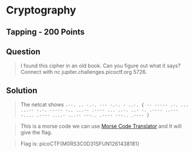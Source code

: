 # Cryptography
## Tapping - 200 Points
## Question
>I found this cipher in an old book. Can you figure out what it says? Connect with nc jupiter.challenges.picoctf.org 5726.

## Solution

> The netcat shows
`.--. .. -.-. --- -.-. - ..-. { -- ----- .-. ... ...-- -.-. ----- -.. ...-- .---- ... ..-. ..- -. .---- ..--- -.... .---- ....- ...-- ---.. .---- ---.. .---- }
`

> This is a morse code we can use [Morse Code Translator](https://www.dcode.fr/morse-code "Morse Code Translator") and It will give the flag.




> Flag is: 	picoCTF{M0RS3C0D31SFUN1261438181}